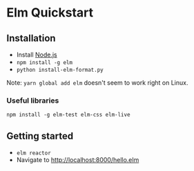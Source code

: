 # Elm Quickstart

## Installation

- Install [Node.js](https://github.com/feihong/node-quickstart/)
- `npm install -g elm`
- `python install-elm-format.py`

Note: `yarn global add elm` doesn't seem to work right on Linux.

### Useful libraries

`npm install -g elm-test elm-css elm-live`

## Getting started

- `elm reactor`
- Navigate to [http://localhost:8000/hello.elm](http://localhost:8000/hello.elm)
